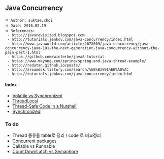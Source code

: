 ## Java Concurrency

```
ㅁ Author: suktae.choi
ㅁ Date: 2016.02.19
ㅁ References:
 - http://javarevisited.blogspot.com
 - http://tutorials.jenkov.com/java-concurrency/index.html
 - http://www.javaworld.com/article/2078809/java-concurrency/java-concurrency-java-101-the-next-generation-java-concurrency-without-the-pain-part-1.html
 - https://github.com/winterbe/java8-tutorial
 - https://www.mkyong.com/spring/spring-and-java-thread-example/
 - http://redutan.github.io/posts/
 - http://aroundck.tistory.com/search/%EB%B3%91%EB%A0%AC
 - http://tutorials.jenkov.com/java-concurrency/index.html
```

#### Index
- [Volatile vs Synchronized](https://github.com/agongi/study/tree/master/java-concurrency/volatile-synchronized/)
- [ThreadLocal](https://github.com/agongi/study/tree/master/java-concurrency/threadlocal/)
- [Thread-Safe Code in a Nutshell](https://github.com/agongi/study/tree/master/java-concurrency/thread-safe/)
- [Synchronized](https://github.com/agongi/study/tree/master/java-concurrency/synchronized/)

### To do
- Thread 종류들 table로 정리 / code 로 비교정리
- Concurrent packages
- Callable vs Runnable
- [CountDownLatch vs Semaphore](https://stackoverflow.com/questions/184147/countdownlatch-vs-semaphore)
